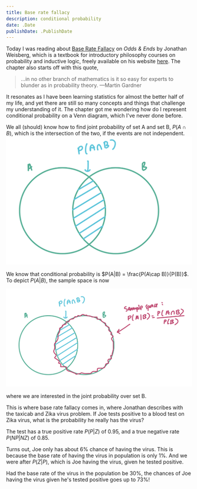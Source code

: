 ```yaml
---
title: Base rate fallacy
description: conditional probability
date: .Date
publishDate: .PublishDate
---
```


Today I was reading about [Base Rate Fallacy](https://jonathanweisberg.org/vip/chbayes.html#baserate) on _Odds & Ends_ by Jonathan Weisberg, which is a textbook for introductory philosophy courses on probability and inductive logic, freely available on his website [here](https://jonathanweisberg.org/vip/). The chapter also starts off with this quote, 

> …in no other branch of mathematics is it so easy for experts to blunder as in probability theory.
> —Martin Gardner 

It resonates as I have been learning statistics for almost the better half of my life, and yet there are still so many concepts and things that challenge my understanding of it. The chapter got me wondering how do I represent conditional probability on a Venn diagram, which I've never done before. 

We all (should) know how to find joint probability of set A and set B, $P(A\cap B)$, which is the intersection of the two, if the events are not independent. 
![jointProb](jointProb.jpg)

We know that conditional probability is $P(A|B) = \frac{P(A\cap B)}{P(B)}$. To depict $P(A|B)$, the sample space is now 

![condProb](condProb.jpg)

where we are interested in the joint probability over set B.

This is where base rate fallacy comes in, where Jonathan describes with the taxicab and Zika virus problem. If Joe tests positive to a blood test on Zika virus, what is the probability he really has the virus? 

The test has a true positive rate $P(P | Z)$ of 0.95, and a true negative rate $P(NP | NZ)$ of 0.85. 

Turns out, Joe only has about 6% chance of having the virus. This is because the base rate of having the virus in population is only 1%. And we were after $P(Z | P)$, which is Joe having the virus, given he tested positive. 

Had the base rate of the virus in the population be 30%, the chances of Joe having the virus given he's tested positive goes up to 73%! 